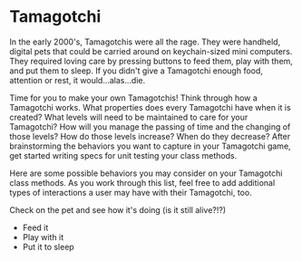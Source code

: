 # Tamagotchi

In the early 2000's, Tamagotchis were all the rage. They were handheld, digital pets that could be carried around on keychain-sized mini computers. They required loving care by pressing buttons to feed them, play with them, and put them to sleep. If you didn't give a Tamagotchi enough food, attention or rest, it would...alas...die.

Time for you to make your own Tamagotchis! Think through how a Tamagotchi works. What properties does every Tamagotchi have when it is created? What levels will need to be maintained to care for your Tamagotchi? How will you manage the passing of time and the changing of those levels? How do those levels increase? When do they decrease? After brainstorming the behaviors you want to capture in your Tamagotchi game, get started writing specs for unit testing your class methods.

Here are some possible behaviors you may consider on your Tamagotchi class methods. As you work through this list, feel free to add additional types of interactions a user may have with their Tamagotchi, too.

Check on the pet and see how it's doing (is it still alive?!?)
* Feed it
* Play with it
* Put it to sleep
